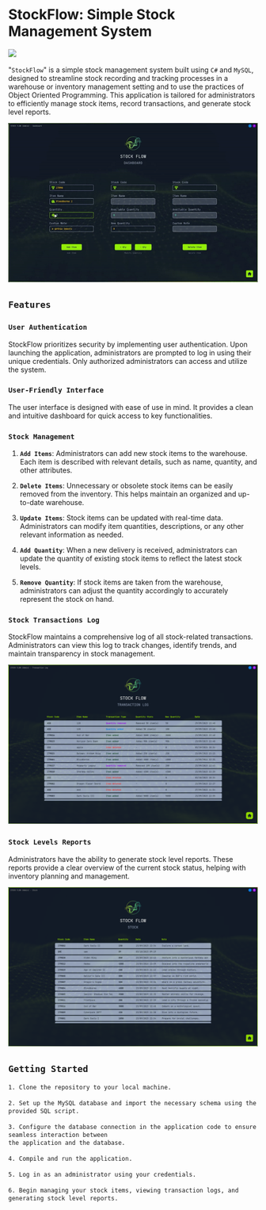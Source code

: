 # StockFlow: Simple Stock Management System
<p align="left">
  <a href="https://skillicons.dev">
      <img src="https://skillicons.dev/icons?i=cs,myswl,rider&theme=dark" />
  </a>
</p>

"`StockFlow`" is a simple stock management system built using `C#` and `MySQL`, designed to streamline stock recording and tracking processes in a warehouse or inventory management setting and to use the practices of Object Oriented Programming. This application is tailored for administrators to efficiently manage stock items, record transactions, and generate stock level reports.

<div class="container" align="center">
  <img src="/thumbnails/stockflow_thumb_gif.gif" alt="Stockflow Thumbnail">
</div>


## `Features`

### `User Authentication`
StockFlow prioritizes security by implementing user authentication. Upon launching the application, administrators are prompted to log in using their unique credentials. Only authorized administrators can access and utilize the system.

### `User-Friendly Interface`
The user interface is designed with ease of use in mind. It provides a clean and intuitive dashboard for quick access to key functionalities.

### `Stock Management`
1. **`Add Items`**: Administrators can add new stock items to the warehouse. Each item is described with relevant details, such as name, quantity, and other attributes.

2. **`Delete Items`**: Unnecessary or obsolete stock items can be easily removed from the inventory. This helps maintain an organized and up-to-date warehouse.

3. **`Update Items`**: Stock items can be updated with real-time data. Administrators can modify item quantities, descriptions, or any other relevant information as needed.

4. **`Add Quantity`**: When a new delivery is received, administrators can update the quantity of existing stock items to reflect the latest stock levels.

5. **`Remove Quantity`**: If stock items are taken from the warehouse, administrators can adjust the quantity accordingly to accurately represent the stock on hand.

### `Stock Transactions Log`
StockFlow maintains a comprehensive log of all stock-related transactions. Administrators can view this log to track changes, identify trends, and maintain transparency in stock management.

![thumbnail_log](/thumbnails/stockflow_log.png)

### `Stock Levels Reports`
Administrators have the ability to generate stock level reports. These reports provide a clear overview of the current stock status, helping with inventory planning and management.

![thumbnail_log](/thumbnails/stockflow_stock.png)

## `Getting Started`

```To start using StockFlow, follow these steps:
1. Clone the repository to your local machine.

2. Set up the MySQL database and import the necessary schema using the provided SQL script.

3. Configure the database connection in the application code to ensure seamless interaction between 
the application and the database.

4. Compile and run the application.

5. Log in as an administrator using your credentials.

6. Begin managing your stock items, viewing transaction logs, and generating stock level reports.
```

